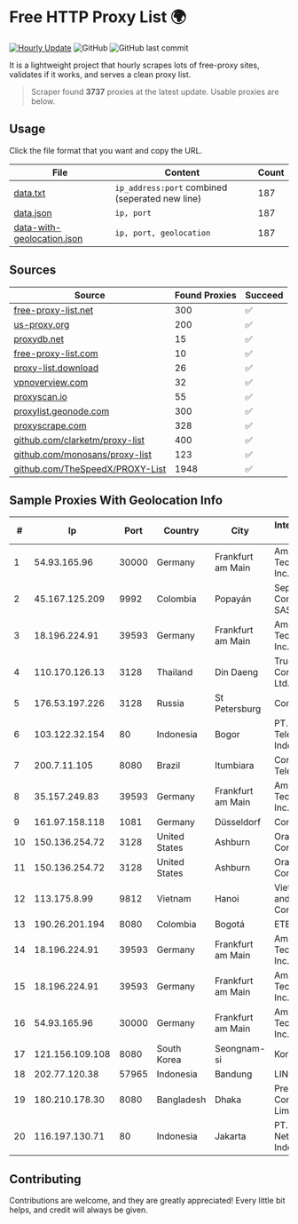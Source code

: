 
# Free HTTP Proxy List 🌍

[![Hourly Update](https://github.com/mertguvencli/http-proxy-list/actions/workflows/main.yml/badge.svg?branch=main)](https://github.com/mertguvencli/http-proxy-list/actions/workflows/main.yml)
![GitHub](https://img.shields.io/github/license/mertguvencli/http-proxy-list)
![GitHub last commit](https://img.shields.io/github/last-commit/mertguvencli/http-proxy-list)

It is a lightweight project that hourly scrapes lots of free-proxy sites, validates if it works, and serves a clean proxy list.


> Scraper found **3737** proxies at the latest update. Usable proxies are below.

## Usage

Click the file format that you want and copy the URL.


|File|Content|Count|
|----|-------|-----|
|[data.txt](https://raw.githubusercontent.com/mertguvencli/http-proxy-list/main/proxy-list/data.txt)|`ip_address:port` combined (seperated new line)|187|
|[data.json](https://raw.githubusercontent.com/mertguvencli/http-proxy-list/main/proxy-list/data.json)|`ip, port`|187|
|[data-with-geolocation.json](https://raw.githubusercontent.com/mertguvencli/http-proxy-list/main/proxy-list/data-with-geolocation.json)|`ip, port, geolocation`|187|

## Sources

|Source|Found Proxies|Succeed|
|------|-------------|-------|
|[free-proxy-list.net](https://free-proxy-list.net)|300|✅|
|[us-proxy.org](https://www.us-proxy.org)|200|✅|
|[proxydb.net](http://proxydb.net)|15|✅|
|[free-proxy-list.com](https://free-proxy-list.com/?page=&port=&type%5B%5D=http&type%5B%5D=https&up_time=0&search=Search)|10|✅|
|[proxy-list.download](https://www.proxy-list.download/HTTP)|26|✅|
|[vpnoverview.com](https://vpnoverview.com/privacy/anonymous-browsing/free-proxy-servers)|32|✅|
|[proxyscan.io](https://www.proxyscan.io)|55|✅|
|[proxylist.geonode.com](https://proxylist.geonode.com/api/proxy-list?limit=300&page=1&sort_by=lastChecked&sort_type=desc&protocols=http,https)|300|✅|
|[proxyscrape.com](https://api.proxyscrape.com/v2/?request=displayproxies&protocol=http&timeout=10000&country=all&ssl=all&anonymity=all)|328|✅|
|[github.com/clarketm/proxy-list](https://raw.githubusercontent.com/clarketm/proxy-list/master/proxy-list-raw.txt)|400|✅|
|[github.com/monosans/proxy-list](https://raw.githubusercontent.com/monosans/proxy-list/main/proxies/http.txt)|123|✅|
|[github.com/TheSpeedX/PROXY-List](https://raw.githubusercontent.com/TheSpeedX/PROXY-List/master/http.txt)|1948|✅|


## Sample Proxies With Geolocation Info

|#|Ip|Port|Country|City|Internet Service Provider|
|-|--|----|-------|----|-------------------------|
|1|54.93.165.96|30000|Germany|Frankfurt am Main|Amazon Technologies Inc.|
|2|45.167.125.209|9992|Colombia|Popayán|Sepcom Comunicaciones SAS|
|3|18.196.224.91|39593|Germany|Frankfurt am Main|Amazon Technologies Inc.|
|4|110.170.126.13|3128|Thailand|Din Daeng|True Internet Corporation CO. Ltd.|
|5|176.53.197.226|3128|Russia|St Petersburg|Comfortel Ltd.|
|6|103.122.32.154|80|Indonesia|Bogor|PT. Mora Telematika Indonesia|
|7|200.7.11.105|8080|Brazil|Itumbiara|Conexao Telematica LTDA|
|8|35.157.249.83|39593|Germany|Frankfurt am Main|Amazon Technologies Inc.|
|9|161.97.158.118|1081|Germany|Düsseldorf|Contabo GmbH|
|10|150.136.254.72|3128|United States|Ashburn|Oracle Corporation|
|11|150.136.254.72|3128|United States|Ashburn|Oracle Corporation|
|12|113.175.8.99|9812|Vietnam|Hanoi|VietNam Post and Telecom Corporation|
|13|190.26.201.194|8080|Colombia|Bogotá|ETB - Colombia|
|14|18.196.224.91|39593|Germany|Frankfurt am Main|Amazon Technologies Inc.|
|15|18.196.224.91|39593|Germany|Frankfurt am Main|Amazon Technologies Inc.|
|16|54.93.165.96|30000|Germany|Frankfurt am Main|Amazon Technologies Inc.|
|17|121.156.109.108|8080|South Korea|Seongnam-si|Korea Telecom|
|18|202.77.120.38|57965|Indonesia|Bandung|LINKNET|
|19|180.210.178.30|8080|Bangladesh|Dhaka|Premium Connectivity Limited|
|20|116.197.130.71|80|Indonesia|Jakarta|PT. Fiber Networks Indonesia|



## Contributing

Contributions are welcome, and they are greatly appreciated! Every
little bit helps, and credit will always be given.

